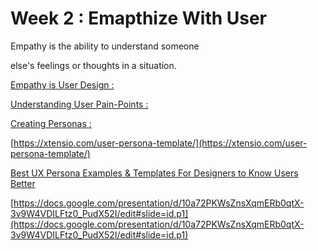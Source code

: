 # Week 2 : Emapthize With User

Empathy is the ability to understand someone

else's feelings or thoughts in a situation.

[Empathy is User Design : ](Empathy%20is%20User%20Design%204ad83975662f43cfbb0954a01bb3bfad.md)

[Understanding User Pain-Points :](Understanding%20User%20Pain-Points%20694197c0511a41a2aa327f4d5b5447bf.md)

[Creating Personas :](Creating%20Personas%20a5b209a978d3475bb83e132b3f4f04a6.md)

[https://xtensio.com/user-persona-template/](https://xtensio.com/user-persona-template/)

[Best UX Persona Examples & Templates For Designers to Know Users Better](https://medium.com/@xiaoyuzhao_69225/best-ux-persona-examples-templates-for-designers-to-know-users-better-b9a23a843d7b)

[https://docs.google.com/presentation/d/10a72PKWsZnsXqmERb0qtX-3v9W4VDILFtz0_PudX52I/edit#slide=id.p1](https://docs.google.com/presentation/d/10a72PKWsZnsXqmERb0qtX-3v9W4VDILFtz0_PudX52I/edit#slide=id.p1)